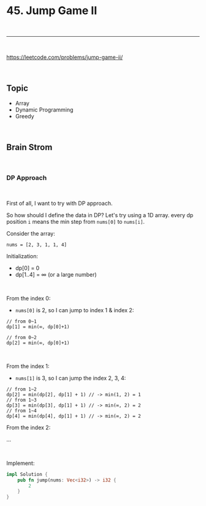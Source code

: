 # 45. Jump Game II

<br>

---

<br>

https://leetcode.com/problems/jump-game-ii/

<br>

## Topic 

* Array
* Dynamic Programming
* Greedy

<br>

## Brain Strom

<br>

### DP Approach

<br>

First of all, I want to try with DP approach.

So how should I define the data in DP? Let's try using a 1D array. every dp position `i` means the min step from `nums[0]` to `nums[i]`.

Consider the array: 

```
nums = [2, 3, 1, 1, 4]
```

Initialization:

* dp[0] = 0
* dp[1..4] = ∞ (or a large number)

<br>

From the index 0:

* `nums[0]` is 2, so I can jump to index 1 & index 2:


```
// from 0~1
dp[1] = min(∞, dp[0]+1)

// from 0~2
dp[2] = min(∞, dp[0]+1)
```

<br>

From the index 1:

* `nums[1]` is 3, so I can jump the index 2, 3, 4:

```
// from 1~2
dp[2] = min(dp[2], dp[1] + 1) // -> min(1, 2) = 1
// from 1~3
dp[3] = min(dp[3], dp[1] + 1) // -> min(∞, 2) = 2
// from 1~4
dp[4] = min(dp[4], dp[1] + 1) // -> min(∞, 2) = 2
```

From the index 2:

...

<br>

Implement:

```rust
impl Solution {
    pub fn jump(nums: Vec<i32>) -> i32 {
        2
    }
}
```

